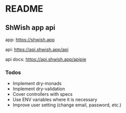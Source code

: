 # README

## ShWish app api

app: https://shwish.app

api: https://api.shwish.app/api

api docs: https://api.shwish.app/apipie

### Todos

- Implement dry-monads
- Implement dry-validation
- Cover controllers with specs
- Use ENV variables where it is necessary
- Improve user setting (change email, password, etc.)
